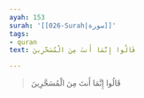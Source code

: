 ```yaml
---
ayah: 153
surah: '[[026-Surah|سورة]]'
tags:
- quran
text: قَالُوا إِنَّمَا أَنتَ مِنَ الْمُسَحَّرِينَ

---
```

> قَالُوا إِنَّمَا أَنتَ مِنَ الْمُسَحَّرِينَ
